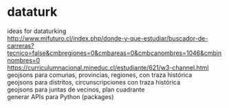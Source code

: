 # dataturk
ideas for dataturking 
<br>
http://www.mifuturo.cl/index.php/donde-y-que-estudiar/buscador-de-carreras?tecnico=false&cmbregiones=0&cmbareas=0&cmbcanombres=1046&cmbinnombres=0
<br>
https://curriculumnacional.mineduc.cl/estudiante/621/w3-channel.html
<br>
geojsons para comunas, provincias, regiones, con traza histórica
<br>
geojsons para distritos, circunscripciones con traza histórica
<br>
geojsons para juntas de vecinos, plan cuadrante
<br>
generar APIs para Python (packages)
<br>
<br>
<br>
<br>
<br>
<br>
<br>
<br>
